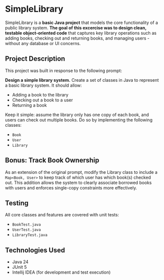 # SimpleLibrary
SimpleLibrary is a **basic Java project** that models the core functionality of a public library system. **The goal of this excercise was to design clean, testable object-oriented code** that captures key library operations such as adding books, checking out and returning books, and managing users - without any database or UI concerns.

## Project Description
This project was built in response to the following prompt:

**Design a simple library system.**
Create a set of classes in Java to represent a basic library system. It should allow:
* Adding a book to the library
* Checking out a book to a user
* Returning a book

Keep it simple: assume the library only has one copy of each book, and users can check out multiple books. Do so by implementing the following classes:
* `Book`
* `User`
* `Library`

## Bonus: Track Book Ownership
As an extension of the original prompt, modify the Library class to include a `Map<Book, User>` to keep track of which user has which book(s) checked out. This addition allows the system to clearly associate borrowed books with users and enforces single-copy constraints more effectively.

## Testing
All core classes and features are covered with unit tests:
* `BookTest.java`
* `UserTest.java`
* `LibraryTest.java`

## Technologies Used
* Java 24
* JUnit 5
* Intellij IDEA (for development and test execution)
